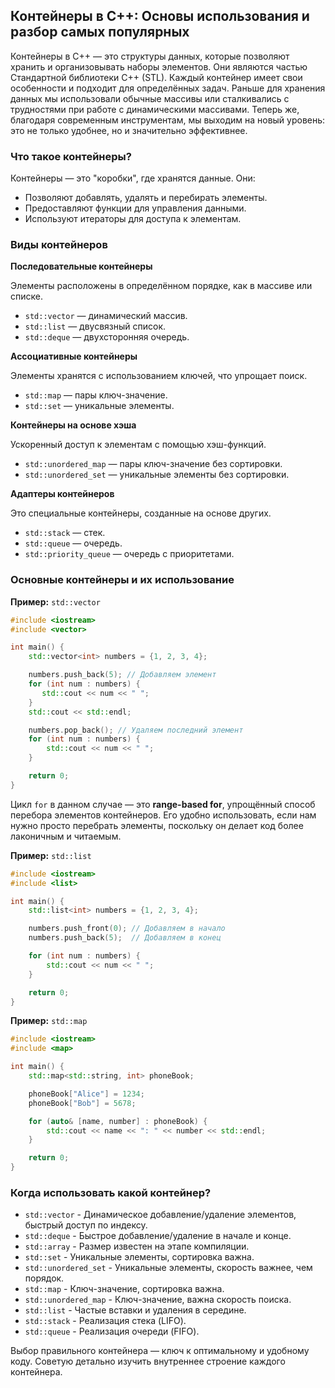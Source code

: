 ﻿## Контейнеры в C++: Основы использования и разбор самых популярных

Контейнеры в C++ — это структуры данных, которые позволяют хранить и организовывать наборы элементов. Они являются частью Стандартной библиотеки C++ (STL). Каждый контейнер имеет свои особенности и подходит для определённых задач.
Раньше для хранения данных мы использовали обычные массивы или сталкивались с трудностями при работе с динамическими массивами. Теперь же, благодаря современным инструментам, мы выходим на новый уровень: это не только удобнее, но и значительно эффективнее.

### Что такое контейнеры?

Контейнеры — это "коробки", где хранятся данные. Они:

- Позволяют добавлять, удалять и перебирать элементы.
- Предоставляют функции для управления данными.
- Используют итераторы для доступа к элементам.

### Виды контейнеров

**Последовательные контейнеры**

Элементы расположены в определённом порядке, как в массиве или списке.

- `std::vector` — динамический массив.
- `std::list` — двусвязный список.
- `std::deque` — двухсторонняя очередь.

**Ассоциативные контейнеры**

Элементы хранятся с использованием ключей, что упрощает поиск.

- `std::map` — пары ключ-значение.
- `std::set` — уникальные элементы.

**Контейнеры на основе хэша**

Ускоренный доступ к элементам с помощью хэш-функций.

- `std::unordered_map` — пары ключ-значение без сортировки.
- `std::unordered_set` — уникальные элементы без сортировки.

**Адаптеры контейнеров**

Это специальные контейнеры, созданные на основе других.

- `std::stack` — стек.
- `std::queue` — очередь.
- `std::priority_queue` — очередь с приоритетами.

### Основные контейнеры и их использование

**Пример:** `std::vector`
```cpp
#include <iostream>
#include <vector>

int main() {
    std::vector<int> numbers = {1, 2, 3, 4};

    numbers.push_back(5); // Добавляем элемент
    for (int num : numbers) {
       std::cout << num << " ";
    }
    std::cout << std::endl;

    numbers.pop_back(); // Удаляем последний элемент
    for (int num : numbers) {
        std::cout << num << " ";
    }

    return 0;
}
```

Цикл `for` в данном случае — это **range-based for**, упрощённый способ перебора элементов контейнеров. Его удобно использовать, если нам нужно просто перебрать элементы, поскольку он делает код более лаконичным и читаемым.

**Пример:** `std::list`
```cpp
#include <iostream>
#include <list>

int main() {
    std::list<int> numbers = {1, 2, 3, 4};

    numbers.push_front(0); // Добавляем в начало
    numbers.push_back(5);  // Добавляем в конец

    for (int num : numbers) {
        std::cout << num << " ";
    }

    return 0;
}
```

**Пример:** `std::map`
```cpp
#include <iostream>
#include <map>

int main() {
    std::map<std::string, int> phoneBook;

    phoneBook["Alice"] = 1234;
    phoneBook["Bob"] = 5678;

    for (auto& [name, number] : phoneBook) {
        std::cout << name << ": " << number << std::endl;
    }

    return 0;
}
```

### Когда использовать какой контейнер?

- `std::vector` - Динамическое добавление/удаление элементов, быстрый доступ по индексу.
- `std::deque` - Быстрое добавление/удаление в начале и конце.
- `std::array` - Размер известен на этапе компиляции.
- `std::set` - Уникальные элементы, сортировка важна.
- `std::unordered_set` - Уникальные элементы, скорость важнее, чем порядок.
- `std::map` - Ключ-значение, сортировка важна.
- `std::unordered_map` - Ключ-значение, важна скорость поиска.
- `std::list` - Частые вставки и удаления в середине.
- `std::stack` - Реализация стека (LIFO).
- `std::queue` - Реализация очереди (FIFO).

Выбор правильного контейнера — ключ к оптимальному и удобному коду. Советую детально изучить внутреннее строение каждого контейнера.